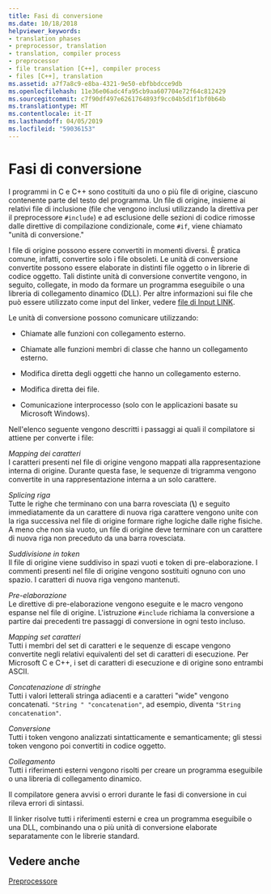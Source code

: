 ```yaml
---
title: Fasi di conversione
ms.date: 10/18/2018
helpviewer_keywords:
- translation phases
- preprocessor, translation
- translation, compiler process
- preprocessor
- file translation [C++], compiler process
- files [C++], translation
ms.assetid: a7f7a8c9-e8ba-4321-9e50-ebfbbdcce9db
ms.openlocfilehash: 11e36e06adc4fa95cb9aa607704e72f64c812429
ms.sourcegitcommit: c7f90df497e6261764893f9cc04b5d1f1bf0b64b
ms.translationtype: MT
ms.contentlocale: it-IT
ms.lasthandoff: 04/05/2019
ms.locfileid: "59036153"
---
```

# <a name="phases-of-translation"></a>Fasi di conversione

I programmi in C e C++ sono costituiti da uno o più file di origine, ciascuno contenente parte del testo del programma. Un file di origine, insieme ai relativi file di inclusione (file che vengono inclusi utilizzando la direttiva per il preprocessore `#include`) e ad esclusione delle sezioni di codice rimosse dalle direttive di compilazione condizionale, come `#if`, viene chiamato "unità di conversione."

I file di origine possono essere convertiti in momenti diversi. È pratica comune, infatti, convertire solo i file obsoleti. Le unità di conversione convertite possono essere elaborate in distinti file oggetto o in librerie di codice oggetto. Tali distinte unità di conversione convertite vengono, in seguito, collegate, in modo da formare un programma eseguibile o una libreria di collegamento dinamico (DLL).  Per altre informazioni sui file che può essere utilizzato come input del linker, vedere [file di Input LINK](../build/reference/link-input-files.md).

Le unità di conversione possono comunicare utilizzando:

- Chiamate alle funzioni con collegamento esterno.

- Chiamate alle funzioni membri di classe che hanno un collegamento esterno.

- Modifica diretta degli oggetti che hanno un collegamento esterno.

- Modifica diretta dei file.

- Comunicazione interprocesso (solo con le applicazioni basate su Microsoft Windows).

Nell'elenco seguente vengono descritti i passaggi ai quali il compilatore si attiene per converte i file:

*Mapping dei caratteri*<br/>
I caratteri presenti nel file di origine vengono mappati alla rappresentazione interna di origine. Durante questa fase, le sequenze di trigramma vengono convertite in una rappresentazione interna a un solo carattere.

*Splicing riga*<br/>
Tutte le righe che terminano con una barra rovesciata (**\\**) e seguito immediatamente da un carattere di nuova riga carattere vengono unite con la riga successiva nel file di origine formare righe logiche dalle righe fisiche. A meno che non sia vuoto, un file di origine deve terminare con un carattere di nuova riga non preceduto da una barra rovesciata.

*Suddivisione in token*<br/>
Il file di origine viene suddiviso in spazi vuoti e token di pre-elaborazione. I commenti presenti nel file di origine vengono sostituiti ognuno con uno spazio. I caratteri di nuova riga vengono mantenuti.

*Pre-elaborazione*<br/>
Le direttive di pre-elaborazione vengono eseguite e le macro vengono espanse nel file di origine. L'istruzione `#include` richiama la conversione a partire dai precedenti tre passaggi di conversione in ogni testo incluso.

*Mapping set caratteri*<br/>
Tutti i membri del set di caratteri e le sequenze di escape vengono convertite negli relativi equivalenti del set di caratteri di esecuzione. Per Microsoft C e C++, i set di caratteri di esecuzione e di origine sono entrambi ASCII.

*Concatenazione di stringhe*<br/>
Tutti i valori letterali stringa adiacenti e a caratteri "wide" vengono concatenati. `"String " "concatenation"`, ad esempio, diventa `"String concatenation"`.

*Conversione*<br/>
Tutti i token vengono analizzati sintatticamente e semanticamente; gli stessi token vengono poi convertiti in codice oggetto.

*Collegamento*<br/>
Tutti i riferimenti esterni vengono risolti per creare un programma eseguibile o una libreria di collegamento dinamico.

Il compilatore genera avvisi o errori durante le fasi di conversione in cui rileva errori di sintassi.

Il linker risolve tutti i riferimenti esterni e crea un programma eseguibile o una DLL, combinando una o più unità di conversione elaborate separatamente con le librerie standard.

## <a name="see-also"></a>Vedere anche

[Preprocessore](../preprocessor/preprocessor.md)